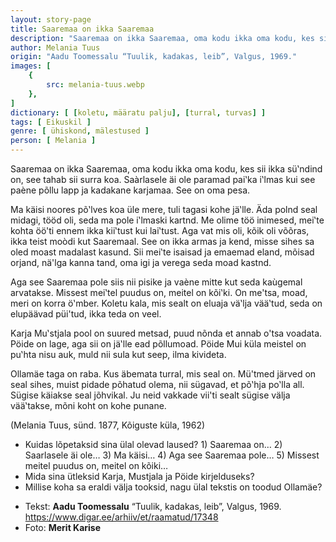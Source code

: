 ```yaml
---
layout: story-page
title: Saaremaa on ikka Saaremaa
description: "Saaremaa on ikka Saaremaa, oma kodu ikka oma kodu, kes sii ikka sü‛ndind on, see tahab sii surra koa"
author: Melania Tuus
origin: "Aadu Toomessalu “Tuulik, kadakas, leib”, Valgus, 1969."
images: [
    {
        src: melania-tuus.webp
    },
]
dictionary: [ [koletu, määratu palju], [turral, turvas] ]
tags: [ Eikuskil ]
genre: [ ühiskond, mälestused ]
person: [ Melania ]
---
```


<!-- # {{$doc.title}} -->

Saaremaa on ikka Saaremaa, oma kodu ikka oma kodu, kes sii ikka sü‛ndind on, see tahab sii surra koa. Saàrlasele äi ole paramad pai‛ka i‛lmas kui see paène põllu lapp ja kadakane karjamaa. See on oma pesa.

Ma käisi noores põ‛lves koa üle mere, tuli tagasi kohe jä‛lle. Äda polnd seal midagi, tööd oli, seda ma pole i‛lmaski kartnd. Me olime töö inimesed, mei‛te kohta öö'ti ennem ikka kii‛tust kui lai‛tust. Aga vat mis oli, kõik oli võõras, ikka teist moòdi kut Saaremaal. See on ikka armas ja kend, misse sihes sa oled moast madalast kasund. Sii mei‛te isaisad ja emaemad eland, mõisad orjand, nä'lga kanna tand, oma igi ja verega seda moad kastnd.

Aga see Saaremaa pole siis nii pisike ja vaène mitte kut seda kaùgemal arvatakse. Missest mei‛tel puudus on, meitel on kõi‛ki. On me'tsa, moad, meri on korra ö‛mber. Koletu kala, mis sealt on eluaja vä‛lja vää‛tud, seda on elupäävad püi'tud, ikka teda on veel.

Karja Mu‛stjala pool on suured metsad, puud nõnda et annab o'tsa voadata. Pöide on lage, aga sii on jä‛lle ead põllumoad. Pöide Mui küla meistel on pu‛hta nisu auk, muld nii sula kut seep, ilma kivideta.

Ollamäe taga on raba. Kus äbemata turral, mis seal on. Mü'tmed järved on seal sihes, muist pidade põhatud olema, nii sügavad, et põ‛hja po‛lla all. Sügise käiakse seal jõhvikal. Ju neid vakkade vii'ti sealt sügise välja vää‛takse, mõni koht on kohe punane.


<story-author :author="author" :origin="origin"></story-author>

(Melania Tuus, sünd. 1877, Kõiguste küla, 1962)


<details-wrapper summary="Mis mõtted tekkisid?">

- Kuidas lõpetaksid sina ülal olevad laused? 1) Saaremaa on… 2) Saarlasele äi ole… 3) Ma käisi… 4) Aga see Saaremaa pole… 5) Missest meitel puudus on, meitel on kõiki…
- Mida sina ütleksid Karja, Mustjala ja Pöide kirjelduseks?
- Millise koha sa eraldi välja tooksid, nagu ülal tekstis on toodud Ollamäe?

</details-wrapper>


<details-wrapper summary="Allikad" class="text-sm" icon="icon-park-outline:document-folder">

- Tekst: **Aadu Toomessalu** “Tuulik, kadakas, leib”, Valgus, 1969. https://www.digar.ee/arhiiv/et/raamatud/17348
- Foto: **Merit Karise**

</details-wrapper>
